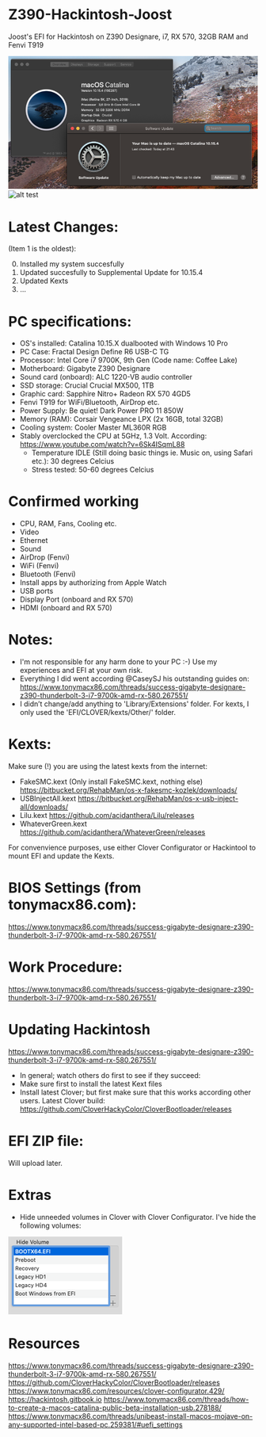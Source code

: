 # Z390-Hackintosh-Joost
Joost's EFI for Hackintosh on Z390 Designare, i7, RX 570, 32GB RAM and Fenvi T919

![alt test](/Pictures/Z390info.png)
![alt test](Pictures/HackintoshJoost.png)

# Latest Changes:
(Item 1 is the oldest):

0. Installed my system succesfully
1. Updated succesfully to Supplemental Update for 10.15.4
2. Updated Kexts
3. ...

# PC specifications:
- OS's installed: Catalina 10.15.X dualbooted with Windows 10 Pro
- PC Case: Fractal Design Define R6 USB-C TG
- Processor: Intel Core i7 9700K, 9th Gen (Code name: Coffee Lake)
- Motherboard: Gigabyte Z390 Designare
- Sound card (onboard): ALC 1220-VB audio controller
- SSD storage: Crucial Crucial MX500, 1TB 
- Graphic card: Sapphire Nitro+ Radeon RX 570 4GD5
- Fenvi T919 for WiFi/Bluetooth, AirDrop etc.
- Power Supply: Be quiet! Dark Power PRO 11 850W
- Memory (RAM): Corsair Vengeance LPX (2x 16GB, total 32GB)
- Cooling system: Cooler Master ML360R RGB 
- Stably overclocked the CPU at 5GHz, 1.3 Volt. According: https://www.youtube.com/watch?v=6Sk4ISqmL88
  - Temperature IDLE (Still doing basic things ie. Music on, using Safari etc.): 30 degrees Celcius
  - Stress tested: 50-60 degrees Celcius

# Confirmed working
-	CPU, RAM, Fans, Cooling etc.
- Video
-	Ethernet
-	Sound
- AirDrop (Fenvi)
- WiFi (Fenvi)
- Bluetooth (Fenvi)
- Install apps by authorizing from Apple Watch
- USB ports
- Display Port (onboard and RX 570)
- HDMI (onboard and RX 570)

# Notes:
- I'm not responsible for any harm done to your PC :-) Use my experiences and EFI at your own risk.
- Everything I did went according @CaseySJ his outstanding guides on:
https://www.tonymacx86.com/threads/success-gigabyte-designare-z390-thunderbolt-3-i7-9700k-amd-rx-580.267551/
- I didn’t change/add anything to 'Library/Extensions' folder. For kexts, I only used the 'EFI/CLOVER/kexts/Other/' folder.

# Kexts:
Make sure (!) you are using the latest kexts from the internet: 

- FakeSMC.kext (Only install FakeSMC.kext, nothing else)
https://bitbucket.org/RehabMan/os-x-fakesmc-kozlek/downloads/
- USBInjectAll.kext
https://bitbucket.org/RehabMan/os-x-usb-inject-all/downloads/
- Lilu.kext
https://github.com/acidanthera/Lilu/releases
- WhateverGreen.kext
https://github.com/acidanthera/WhateverGreen/releases

For convenvience purposes, use either Clover Configurator or Hackintool to mount EFI and update the Kexts.

# BIOS Settings (from tonymacx86.com):
https://www.tonymacx86.com/threads/success-gigabyte-designare-z390-thunderbolt-3-i7-9700k-amd-rx-580.267551/

# Work Procedure:
https://www.tonymacx86.com/threads/success-gigabyte-designare-z390-thunderbolt-3-i7-9700k-amd-rx-580.267551/
 
# Updating Hackintosh
https://www.tonymacx86.com/threads/success-gigabyte-designare-z390-thunderbolt-3-i7-9700k-amd-rx-580.267551/
- In general; watch others do first to see if they succeed: 
- Make sure first to install the latest Kext files
- Install latest Clover; but first make sure that this works according other users. Latest Clover build:
https://github.com/CloverHackyColor/CloverBootloader/releases

# EFI ZIP file:
Will upload later.

# Extras
- Hide unneeded volumes in Clover with Clover Configurator. I've hide the following volumes:

![alt test](/Pictures/HideVolumes.png)

# Resources
https://www.tonymacx86.com/threads/success-gigabyte-designare-z390-thunderbolt-3-i7-9700k-amd-rx-580.267551/
https://github.com/CloverHackyColor/CloverBootloader/releases
https://www.tonymacx86.com/resources/clover-configurator.429/ 
https://hackintosh.gitbook.io 
https://www.tonymacx86.com/threads/how-to-create-a-macos-catalina-public-beta-installation-usb.278188/
https://www.tonymacx86.com/threads/unibeast-install-macos-mojave-on-any-supported-intel-based-pc.259381/#uefi_settings
